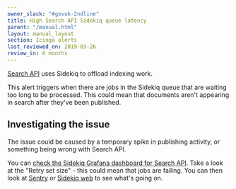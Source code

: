 ```yaml
---
owner_slack: "#govuk-2ndline"
title: High Search API Sidekiq queue latency
parent: "/manual.html"
layout: manual_layout
section: Icinga alerts
last_reviewed_on: 2019-03-26
review_in: 6 months
---
```


[Search API](/apps/search-api.html) uses Sidekiq to offload indexing work.

This alert triggers when there are jobs in the Sidekiq queue that are waiting
too long to be processed. This could mean that documents aren't appearing
in search after they've been published.

## Investigating the issue

The issue could be caused by a temporary spike in publishing activity, or
something being wrong with Search API.

You can [check the Sidekiq Grafana dashboard for Search API](https://grafana.production.govuk.digital/dashboard/file/sidekiq.json?refresh=1m&orgId=1&var-Application=search-api&var-Queues=All). Take a look at the "Retry set size" - this could mean that jobs are failing. You can then look at [Sentry](/manual/error-reporting.html) or [Sidekiq web](https://docs.publishing.service.gov.uk/manual/monitor-sidekiq-workers.html) to see what's going on.
